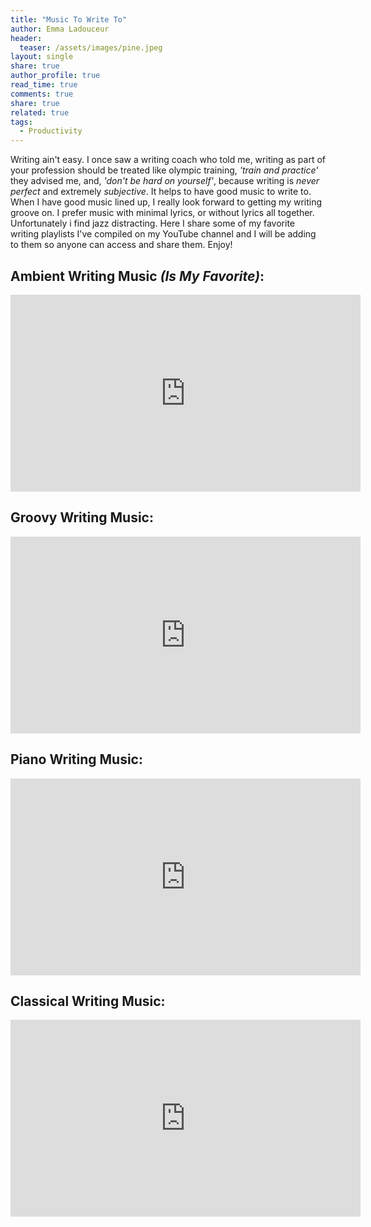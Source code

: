 ```yaml
---
title: "Music To Write To"
author: Emma Ladouceur
header:
  teaser: /assets/images/pine.jpeg
layout: single
share: true
author_profile: true
read_time: true
comments: true
share: true
related: true
tags:
  - Productivity
---
```



Writing ain't easy. I once saw a writing coach who told me, writing as part of your profession should be treated like olympic training, *'train and practice'* they advised me, and, *'don't be hard on yourself'*, because writing is *never perfect* and extremely *subjective*. It helps to have good music to write to. When I have good music lined up, I really look forward to getting my writing groove on. I prefer music with minimal lyrics, or without lyrics all together. Unfortunately i find jazz distracting. Here I share some of my favorite writing playlists I've compiled on my YouTube channel and I will be adding to them so anyone can access and share them. Enjoy!

## Ambient Writing Music *(Is My Favorite)*:

<iframe width="560" height="315" src="https://www.youtube.com/embed/videoseries?list=PL99l78Ji34mw6RlUcckNvKtZY2m6YQFUx" frameborder="0" allow="autoplay; encrypted-media" allowfullscreen></iframe>


## Groovy Writing Music:
<iframe width="560" height="315" src="https://www.youtube.com/embed/videoseries?list=PL99l78Ji34my44MDUZNT8pv_WwhBDIkFk" frameborder="0" allow="autoplay; encrypted-media" allowfullscreen></iframe>

## Piano Writing Music:
<iframe width="560" height="315" src="https://www.youtube.com/embed/videoseries?list=PL99l78Ji34mwIOualSWDPS8WPhxAbuzCC" frameborder="0" allow="autoplay; encrypted-media" allowfullscreen></iframe>

## Classical Writing Music:
<iframe width="560" height="315" src="https://www.youtube.com/embed/videoseries?list=PL99l78Ji34myhO3BjZgtVF9qd9S2HhL-l" frameborder="0" allow="autoplay; encrypted-media" allowfullscreen></iframe>